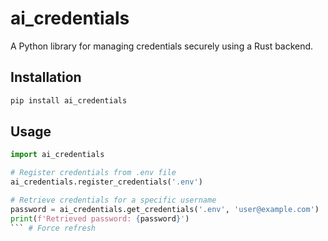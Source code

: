 # ai_credentials

A Python library for managing credentials securely using a Rust backend.

## Installation

```bash
pip install ai_credentials
```

## Usage

```python
import ai_credentials

# Register credentials from .env file
ai_credentials.register_credentials('.env')

# Retrieve credentials for a specific username
password = ai_credentials.get_credentials('.env', 'user@example.com')
print(f'Retrieved password: {password}')
``` # Force refresh
